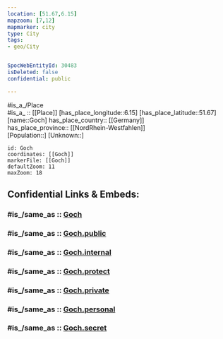 ```yaml
---
location: [51.67,6.15] 
mapzoom: [7,12] 
mapmarker: city 
type: City
tags:
- geo/City


SpocWebEntityId: 30483
isDeleted: false
confidential: public

---
```

#is_a_/Place  
#is_a_ :: [[Place]] 
[has_place_longitude::6.15] 
[has_place_latitude::51.67] 
[name::Goch] 
has_place_country:: [[Germany]]  
has_place_province:: [[NordRhein-Westfahlen]]  
[Population::] 
[Unknown::] 


```leaflet
id: Goch
coordinates: [[Goch]] 
markerFile: [[Goch]] 
defaultZoom: 11 
maxZoom: 18
```


## Confidential Links & Embeds: 

### #is_/same_as :: [Goch](/_Standards/Earth/Continent/Europe/Europe~Central/Germany/Germany~West/Nordrhein-Westfalen/counties~NW/Kleve/cities~Kleve/Goch.md) 

### #is_/same_as :: [Goch.public](/_public/Earth/Continent/Europe/Europe~Central/Germany/Germany~West/Nordrhein-Westfalen/counties~NW/Kleve/cities~Kleve/Goch.public.md) 

### #is_/same_as :: [Goch.internal](/_internal/Earth/Continent/Europe/Europe~Central/Germany/Germany~West/Nordrhein-Westfalen/counties~NW/Kleve/cities~Kleve/Goch.internal.md) 

### #is_/same_as :: [Goch.protect](/_protect/Earth/Continent/Europe/Europe~Central/Germany/Germany~West/Nordrhein-Westfalen/counties~NW/Kleve/cities~Kleve/Goch.protect.md) 

### #is_/same_as :: [Goch.private](/_private/Earth/Continent/Europe/Europe~Central/Germany/Germany~West/Nordrhein-Westfalen/counties~NW/Kleve/cities~Kleve/Goch.private.md) 

### #is_/same_as :: [Goch.personal](/_personal/Earth/Continent/Europe/Europe~Central/Germany/Germany~West/Nordrhein-Westfalen/counties~NW/Kleve/cities~Kleve/Goch.personal.md) 

### #is_/same_as :: [Goch.secret](/_secret/Earth/Continent/Europe/Europe~Central/Germany/Germany~West/Nordrhein-Westfalen/counties~NW/Kleve/cities~Kleve/Goch.secret.md)

